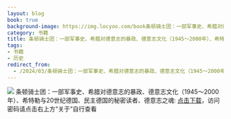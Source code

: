```yaml
---
layout: blog
book: true
background-image: https://img.locyoo.com/book条顿骑士团：一部军事史、希腊对德意志的暴政、德意志文化（1945～2000年）、希特勒与20世纪德国、民主德国的秘密读者、德意志之魂.jpg
category: 书籍
title: 条顿骑士团：一部军事史、希腊对德意志的暴政、德意志文化（1945～2000年）、希特勒与20世纪德国、民主德国的秘密读者、德意志之魂
tags:
- 书籍
- 历史
redirect_from:
  - /2024/03/条顿骑士团：一部军事史、希腊对德意志的暴政、德意志文化（1945～2000年）、希特勒与20世纪德国、民主德国的秘密读者、德意志之魂/
---
```

![](https://img.locyoo.com/book条顿骑士团：一部军事史、希腊对德意志的暴政、德意志文化（1945～2000年）、希特勒与20世纪德国、民主德国的秘密读者、德意志之魂.jpg)
条顿骑士团：一部军事史、希腊对德意志的暴政、德意志文化（1945～2000年）、希特勒与20世纪德国、民主德国的秘密读者、德意志之魂: <a name = "ref1" href="https://url18.ctfile.com/f/50983618-1350065531-e727d5?p=3619">点击下载</a>，访问密码请点击右上方“关于”自行查看